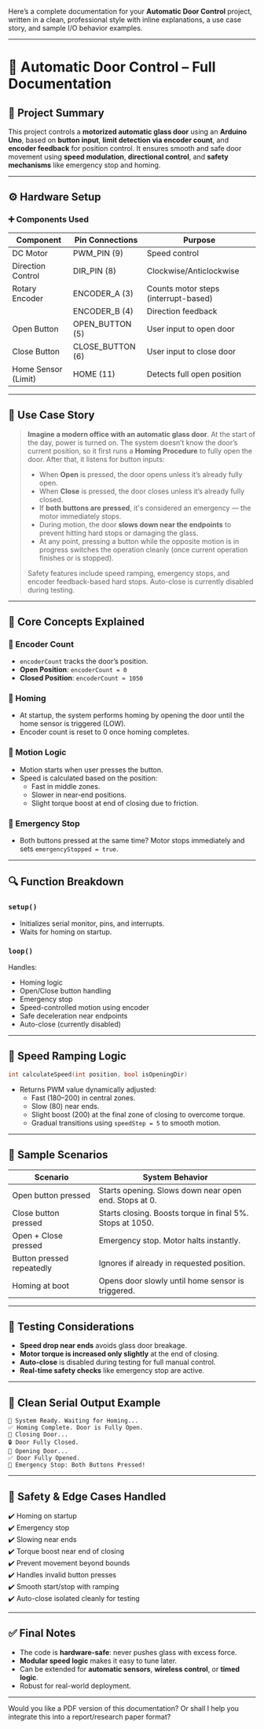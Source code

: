 Here’s a complete documentation for your **Automatic Door Control** project, written in a clean, professional style with inline explanations, a use case story, and sample I/O behavior examples.

---

# 📘 Automatic Door Control – Full Documentation

## 🔧 Project Summary

This project controls a **motorized automatic glass door** using an **Arduino Uno**, based on **button input**, **limit detection via encoder count**, and **encoder feedback** for position control. It ensures smooth and safe door movement using **speed modulation**, **directional control**, and **safety mechanisms** like emergency stop and homing.

---

## ⚙️ Hardware Setup

### ➕ Components Used
| Component              | Pin Connections | Purpose                             |
|------------------------|-----------------|--------------------------------------|
| DC Motor               | PWM_PIN (9)     | Speed control                        |
| Direction Control      | DIR_PIN (8)     | Clockwise/Anticlockwise              |
| Rotary Encoder         | ENCODER_A (3)   | Counts motor steps (interrupt-based) |
|                        | ENCODER_B (4)   | Direction feedback                   |
| Open Button            | OPEN_BUTTON (5) | User input to open door              |
| Close Button           | CLOSE_BUTTON (6)| User input to close door             |
| Home Sensor (Limit)    | HOME (11)       | Detects full open position           |

---

## 🧠 Use Case Story

> **Imagine a modern office with an automatic glass door**. At the start of the day, power is turned on. The system doesn’t know the door’s current position, so it first runs a **Homing Procedure** to fully open the door. After that, it listens for button inputs:
>
> - When **Open** is pressed, the door opens unless it’s already fully open.
> - When **Close** is pressed, the door closes unless it’s already fully closed.
> - If **both buttons are pressed**, it's considered an emergency — the motor immediately stops.
> - During motion, the door **slows down near the endpoints** to prevent hitting hard stops or damaging the glass.
> - At any point, pressing a button while the opposite motion is in progress switches the operation cleanly (once current operation finishes or is stopped).
>
> Safety features include speed ramping, emergency stops, and encoder feedback-based hard stops. Auto-close is currently disabled during testing.

---

## 🧩 Core Concepts Explained

### 🚪 Encoder Count
- `encoderCount` tracks the door’s position.
- **Open Position**: `encoderCount = 0`
- **Closed Position**: `encoderCount ≈ 1050`

### 🏁 Homing
- At startup, the system performs homing by opening the door until the home sensor is triggered (LOW).
- Encoder count is reset to 0 once homing completes.

### 🧮 Motion Logic
- Motion starts when user presses the button.
- Speed is calculated based on the position:
  - Fast in middle zones.
  - Slower in near-end positions.
  - Slight torque boost at end of closing due to friction.

### 🛑 Emergency Stop
- Both buttons pressed at the same time? Motor stops immediately and sets `emergencyStopped = true`.

---

## 🔍 Function Breakdown

### `setup()`
- Initializes serial monitor, pins, and interrupts.
- Waits for homing on startup.

### `loop()`
Handles:
- Homing logic
- Open/Close button handling
- Emergency stop
- Speed-controlled motion using encoder
- Safe deceleration near endpoints
- Auto-close (currently disabled)

---

## 🧮 Speed Ramping Logic

```cpp
int calculateSpeed(int position, bool isOpeningDir)
```
- Returns PWM value dynamically adjusted:
  - Fast (180–200) in central zones.
  - Slow (80) near ends.
  - Slight boost (200) at the final zone of closing to overcome torque.
  - Gradual transitions using `speedStep = 5` to smooth motion.

---

## 📌 Sample Scenarios

| Scenario                     | System Behavior                                             |
|-----------------------------|-------------------------------------------------------------|
| Open button pressed          | Starts opening. Slows down near open end. Stops at 0.       |
| Close button pressed         | Starts closing. Boosts torque in final 5%. Stops at 1050.   |
| Open + Close pressed         | Emergency stop. Motor halts instantly.                      |
| Button pressed repeatedly    | Ignores if already in requested position.                   |
| Homing at boot               | Opens door slowly until home sensor is triggered.           |

---

## 🧪 Testing Considerations

- **Speed drop near ends** avoids glass door breakage.
- **Motor torque is increased only slightly** at the end of closing.
- **Auto-close** is disabled during testing for full manual control.
- **Real-time safety checks** like emergency stop are active.

---

## 🧼 Clean Serial Output Example

```
🔌 System Ready. Waiting for Homing...
✅ Homing Complete. Door is Fully Open.
🔽 Closing Door...
🔒 Door Fully Closed.
🔼 Opening Door...
✅ Door Fully Opened.
🛑 Emergency Stop: Both Buttons Pressed!
```

---

## 🧯 Safety & Edge Cases Handled

✔️ Homing on startup  
✔️ Emergency stop  
✔️ Slowing near ends  
✔️ Torque boost near end of closing  
✔️ Prevent movement beyond bounds  
✔️ Handles invalid button presses  
✔️ Smooth start/stop with ramping  
✔️ Auto-close isolated cleanly for testing  

---

## ✅ Final Notes

- The code is **hardware-safe**: never pushes glass with excess force.
- **Modular speed logic** makes it easy to tune later.
- Can be extended for **automatic sensors**, **wireless control**, or **timed logic**.
- Robust for real-world deployment.

---

Would you like a PDF version of this documentation? Or shall I help you integrate this into a report/research paper format?
